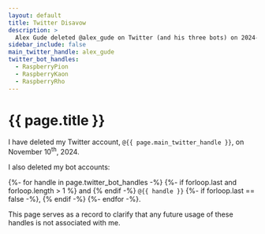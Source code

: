 ```yaml
---
layout: default
title: Twitter Disavow
description: >
  Alex Gude deleted @alex_gude on Twitter (and his three bots) on 2024-11-10.
sidebar_include: false
main_twitter_handle: alex_gude
twitter_bot_handles:
  - RaspberryPion
  - RaspberryKaon
  - RaspberryRho
---
```


# {{ page.title }}

I have deleted my Twitter account, `@{{ page.main_twitter_handle }}`, on <time
datetime="2024-11-10T00:48:30+00:00">November 10<sup>th</sup>, 2024</time>.

I also deleted my bot accounts:

{%- for handle in page.twitter_bot_handles -%}
    {%- if forloop.last and forloop.length > 1 %}
        and
    {% endif -%}
    `@{{ handle }}`
    {%- if forloop.last == false -%}, {% endif -%}
{%- endfor -%}.

This page serves as a record to clarify that any future usage of these handles
is not associated with me.
